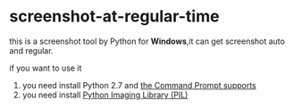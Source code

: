 # screenshot-at-regular-time

this is a screenshot tool by Python for **Windows**,it can get screenshot auto and regular.

if you want to use it

1. you need install Python 2.7 and [the Command Prompt supports](http://stackoverflow.com/questions/4621255/how-do-i-run-a-python-program-in-the-command-prompt-in-windows-7)
2. you need install [Python Imaging Library (PIL)](http://www.pythonware.com/products/pil/)
